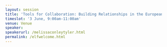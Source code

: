 ```yaml
---
layout: session
title: 'Tools for Collaboration: Building Relationships in the European Union and Australia'
timeslot: '3 June, 9:00am-11:00am'
venue: Venue
speaker:
speakerurl: /melissaconleytyler.html
permalink: /elfwelcome.html
---
```



